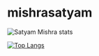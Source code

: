 # mishrasatyam

![Satyam Mishra stats](https://github-readme-stats.vercel.app/api?username=mishrasatyam&count_private=true&show_icons=true)

[![Top Langs](https://github-readme-stats.vercel.app/api/top-langs/?username=mishrasatyam&exclude_repo=tac_files&hide=scala,java,plpgsql,groovy,shell,typescript,dockerfile,rust,arc)](https://github.com/mishrasatyam/github-readme-stats)